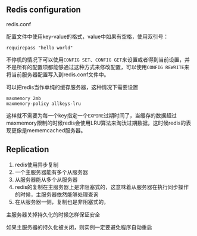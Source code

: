 ## Redis configuration

redis.conf

配置文件中使用key-value的格式，value中如果有空格，使用双引号：

    requirepass "hello world"

不停机的情况下可以使用`CONFIG SET`、`CONFIG GET`来设置或者得到当前设置，并不是所有的配置项都能够通过这种方式来修改配置，可以使用`CONFIG REWRITE`来将当前服务器配置写入到redis.conf文件中。

可以把redis当作单纯的缓存服务器，这种情况下需要设置

    maxmemory 2mb
    maxmemory-policy allkeys-lru

这样就不需要为每一个key指定一个`EXPIRE`过期时间了，当缓存的数据超过maxmemory限制的时候redis会使用LRU算法来淘汰过期数据，这时候redis的表现更像是mememcached服务器。

## Replication

1. redis使用异步复制
2. 一个主服务器能有多个从服务器
3. 从服务器能从多个从服务器
4. redis的复制在主服务器上是非阻塞式的，这意味着从服务器在执行同步操作的时候，主服务器依然能够处理查询
5. 在从服务器一侧，复制也是非阻塞式的，

主服务器关掉持久化的时候怎样保证安全

如果主服务器的持久化被关闭，则实例一定要避免程序自动重启

